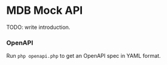 # MDB Mock API

TODO: write introduction.

### OpenAPI

Run `php openapi.php` to get an OpenAPI spec in YAML format.
